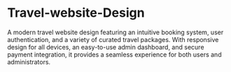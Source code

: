 # Travel-website-Design
A modern travel website design featuring an intuitive booking system, user authentication, and a variety of curated travel packages. With responsive design for all devices, an easy-to-use admin dashboard, and secure payment integration, it provides a seamless experience for both users and administrators.
